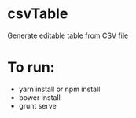 # csvTable
Generate editable table from CSV file

# To run:
* yarn install or npm install
* bower install
* grunt serve
